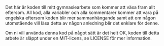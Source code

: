 Det här är koden till mitt gymnasiearbete som kommer att växa fram allt eftersom. All kod, alla variabler och alla kommentarer kommer att vara på engelska eftersom koden blir mer sammanhängande samt att om någon utomstående vill läsa detta av någon anledning blir det enklare för denne.

Om ni vill använda denna kod på något sätt är det helt OK, koden till detta arbete är släppt under en MIT-licens, se LICENSE för mer information.
